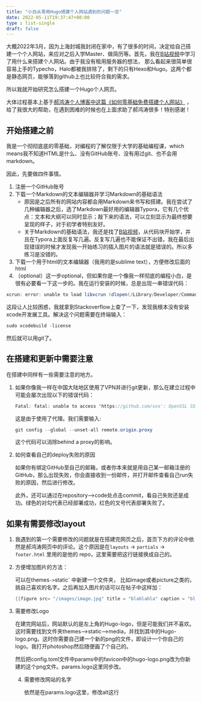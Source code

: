 ```yaml
---
title: "小白从零用Hugo搭建个人网站遇到的问题一览"
date: 2022-05-11T19:37:47+08:00
type : list-single
draft: false
---
```


大概2022年3月，因为上海封城我封闭在家中，有了很多的时间，决定给自己搭建一个个人网站，来应对之后入学Master、做简历等。首先，我在[B站视频](https://www.bilibili.com/video/BV1cv411N7kz?spm_id_from=333.337.search-card.all.click)中学习了用什么来搭建个人网站。由于我没有租用服务器的想法， 那么看起来很简单很容易上手的Typecho，Halo都被我排除了，剩下的只有Hexo和Hugo。这两个都是静态网页，能够落到github上也比较符合我的需求。

所以我就开始研究怎么搭建一个Hugo个人网页。

大体过程基本上基于[郝鸿涛个人博客中这篇《如何零基础免费搭建个人网站》](https://hongtaoh.com/cn/2021/03/02/personal-website-tutorial/) ，给了我很大的帮助，在遇到困难的时候也在上面求助了郝鸿涛很多！特别感谢！

## 开始搭建之前

我是一个彻彻底底的零基础，对编程的了解仅限于大学的基础编程课，which means我不知道HTML是什么、没有GitHub账号、没有用过git、也不会用markdown。

因此，先要做四件事情。

1. 注册一个GitHub账号
2. 下载一个Markdown的文本编辑器并学习Markdown的基础语法
   - 原因是之后所有的网站内容都会用Markdown来书写和搭建。我在尝试了几种编辑器之后，选了Markdown最好用的编辑器Typora，它有几个优点：文本和大纲可以同时显示；敲下来的语法，可以立刻显示为最终想要呈现的样子，对于初学者特别友好。
   - 关于Markdown的基础语法，我还是找了[B站视频](https://www.bilibili.com/video/BV1hJ411X75X?spm_id_from=333.337.search-card.all.click)，从代码块开始学，并且在Typora上面反复写几遍。反复写几遍也不能保证不出错，我在最后出现错误的时候才发现我一开始练习的插入图片的语法就是错误的。所以多练习是没错的。
3. 下载一个用于html的文本编辑器（我用的是sublime text），方便修改后面的html
4.  （optional）这一步optional，但如果你是一个像我一样彻底的编程小白，是很有必要看一下这一步的。我在运行安装的时候，总是出现一串错误代码：

```java
xcrun: error: unable to load libxcrun (dlopen(/Library/Developer/CommandLineTools/usr/lib/libxcrun.dylib, 0x0005): tried: '/Library/Developer/CommandLineTools/usr/lib/libxcrun.dylib' (mach-o file, but is an incompatible architecture (have 'x86_64', need 'arm64e')), '/usr/lib/libxcrun.dylib' (no such file)).
```

这段让人比较困惑，我就拿到Stackoverflow上查了一下，发现我根本没有安装xcode开发展工具。解决这个问题需要在终端输入：

```java 
sudo xcodebuild -license
```

然后就可以用git了。



## 在搭建和更新中需要注意

在搭建中同样有一些需要注意的地方。

1. 如果你像我一样在中国大陆地区使用了VPN并进行git更新，那么在建立过程中可能会屡次出现以下的错误代码：

   ```java
   Fatal: fatal: unable to access 'https://github.com/xxx': OpenSSL SSL_connect: SSL_ERROR_SYSCALL in connection to github.com:443
   ```

   这是由于使用了代理。我们需要输入:

   ```java
   git config --global --unset-all remote.origin.proxy
   ```

   这个代码可以消除behind a proxy的影响。

2. 如何查看自己的deploy失败的原因

   如果你有绑定GitHub至自己的邮箱，或者你本来就是用自己某一邮箱注册的GitHub，那么出现失败，你会直接收到一份邮件，并打开邮件查看自己run失败的原因，然后进行修改。

   此外，还可以通过在repository—>code处点击commit，看自己失败还是成功。绿色的对勾代表已经部署成功，红色的叉号代表部署失败了。



## 如果有需要修改layout

1. 我遇到的第一个需要修改的问题就是在搭建完网页之后，首页下方的评论中依然是郝鸿涛网页中的评论。这个原因是在`layouts` -> `partials` -> `footer.html` 里用的是他的 repo，这里需要把这行链接换成自己的。

2. 方便增加图片的方法：

   可以在themes` -> `static` 中新建一个文件夹， 比如image或者picture之类的，挑自己喜欢的名字。之后再加入图片的话可以在帖子中这样加：
   ```java
   {{figure src= "/images/image.jpg" title = "blablabla" caption = "blablabla" width = "xxx"}}
   ```

   

3. 需要修改Logo

   在建完网站后，网站默认的是左上角的Hugo-logo，但是可能我们并不喜欢。这时需要找到文件夹themes—>static—>media，并找到其中的Hugo-logo.png。这时你需要自己建一个新的png的文件，即设计一个你自己的logo。我打开photoshop然后随便画了个自己的。

   然后把config.toml文件中params中的favicon中的hugo-logo.png改为你新建的这个png文件。params.logo这里同步改。

   

   4. 需要修改网站的名字

      依然是在params.logo这里，修改alt这行

      

   

